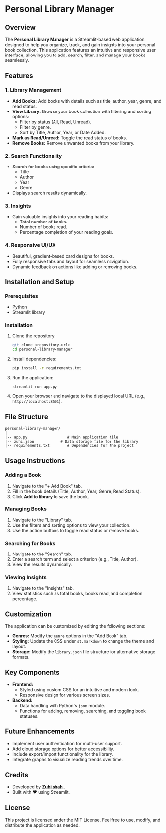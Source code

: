 # Personal Library Manager

## Overview
The **Personal Library Manager** is a Streamlit-based web application designed to help you organize, track, and gain insights into your personal book collection. This application features an intuitive and responsive user interface, allowing you to add, search, filter, and manage your books seamlessly.

## Features

### 1. Library Management
- **Add Books:** Add books with details such as title, author, year, genre, and read status.
- **View Library:** Browse your book collection with filtering and sorting options:
  - Filter by status (All, Read, Unread).
  - Filter by genre.
  - Sort by Title, Author, Year, or Date Added.
- **Mark as Read/Unread:** Toggle the read status of books.
- **Remove Books:** Remove unwanted books from your library.

### 2. Search Functionality
- Search for books using specific criteria:
  - Title
  - Author
  - Year
  - Genre
- Displays search results dynamically.

### 3. Insights
- Gain valuable insights into your reading habits:
  - Total number of books.
  - Number of books read.
  - Percentage completion of your reading goals.

### 4. Responsive UI/UX
- Beautiful, gradient-based card designs for books.
- Fully responsive tabs and layout for seamless navigation.
- Dynamic feedback on actions like adding or removing books.

## Installation and Setup

### Prerequisites
- Python 
- Streamlit library

### Installation
1. Clone the repository:
   ```bash
   git clone <repository-url>
   cd personal-library-manager
   ```

2. Install dependencies:
   ```bash
   pip install -r requirements.txt
   ```

3. Run the application:
   ```bash
   streamlit run app.py
   ```

4. Open your browser and navigate to the displayed local URL (e.g., `http://localhost:8501`).

## File Structure
```
personal-library-manager/
|
|-- app.py                  # Main application file
|-- zuhi.json            # Data storage file for the library
|-- requirements.txt        # Dependencies for the project
```

## Usage Instructions

### Adding a Book
1. Navigate to the "+ Add Book" tab.
2. Fill in the book details (Title, Author, Year, Genre, Read Status).
3. Click **Add to library** to save the book.

### Managing Books
1. Navigate to the "Library" tab.
2. Use the filters and sorting options to view your collection.
3. Use the action buttons to toggle read status or remove books.

### Searching for Books
1. Navigate to the "Search" tab.
2. Enter a search term and select a criterion (e.g., Title, Author).
3. View the results dynamically.

### Viewing Insights
1. Navigate to the "Insights" tab.
2. View statistics such as total books, books read, and completion percentage.

## Customization
The application can be customized by editing the following sections:
- **Genres:** Modify the `genre` options in the "Add Book" tab.
- **Styling:** Update the CSS under `st.markdown` to change the theme and layout.
- **Storage:** Modify the `library.json` file structure for alternative storage formats.

## Key Components
- **Frontend:**
  - Styled using custom CSS for an intuitive and modern look.
  - Responsive design for various screen sizes.
- **Backend:**
  - Data handling with Python's `json` module.
  - Functions for adding, removing, searching, and toggling book statuses.

## Future Enhancements
- Implement user authentication for multi-user support.
- Add cloud storage options for better accessibility.
- Include export/import functionality for the library.
- Integrate graphs to visualize reading trends over time.

## Credits
- Developed by **[Zuhi shah ](https://github.com/ZuhiiMalakShah)**.
- Built with ❤️ using Streamlit.

## License
This project is licensed under the MIT License. Feel free to use, modify, and distribute the application as needed.

